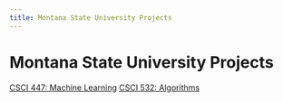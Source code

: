 ```yaml
---
title: Montana State University Projects
---
```

<h1>Montana State University Projects</h1>

[CSCI 447: Machine Learning](/csci_447/csci_447.md)
[CSCI 532: Algorithms](/csci_532/csci_532.md)
